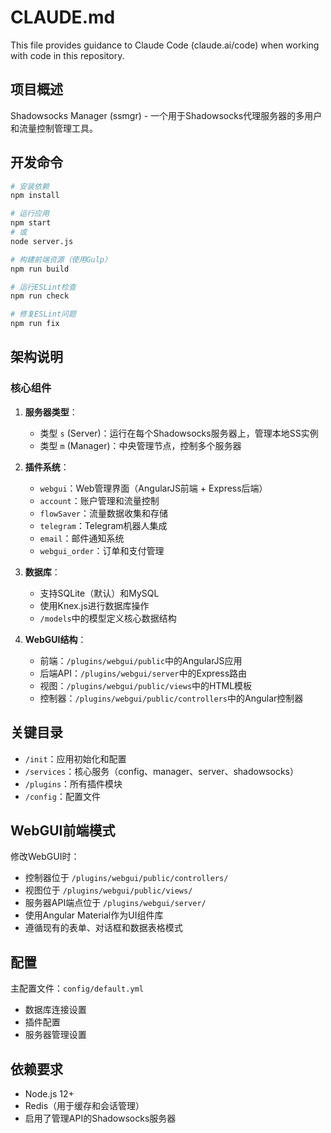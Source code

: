 # CLAUDE.md

This file provides guidance to Claude Code (claude.ai/code) when working with code in this repository.

## 项目概述
Shadowsocks Manager (ssmgr) - 一个用于Shadowsocks代理服务器的多用户和流量控制管理工具。

## 开发命令

```bash
# 安装依赖
npm install

# 运行应用
npm start
# 或
node server.js

# 构建前端资源（使用Gulp）
npm run build

# 运行ESLint检查
npm run check

# 修复ESLint问题
npm run fix
```

## 架构说明

### 核心组件

1. **服务器类型**：
   - 类型 `s` (Server)：运行在每个Shadowsocks服务器上，管理本地SS实例
   - 类型 `m` (Manager)：中央管理节点，控制多个服务器

2. **插件系统**：
   - `webgui`：Web管理界面（AngularJS前端 + Express后端）
   - `account`：账户管理和流量控制
   - `flowSaver`：流量数据收集和存储
   - `telegram`：Telegram机器人集成
   - `email`：邮件通知系统
   - `webgui_order`：订单和支付管理

3. **数据库**：
   - 支持SQLite（默认）和MySQL
   - 使用Knex.js进行数据库操作
   - `/models`中的模型定义核心数据结构

4. **WebGUI结构**：
   - 前端：`/plugins/webgui/public`中的AngularJS应用
   - 后端API：`/plugins/webgui/server`中的Express路由
   - 视图：`/plugins/webgui/public/views`中的HTML模板
   - 控制器：`/plugins/webgui/public/controllers`中的Angular控制器

## 关键目录

- `/init`：应用初始化和配置
- `/services`：核心服务（config、manager、server、shadowsocks）
- `/plugins`：所有插件模块
- `/config`：配置文件

## WebGUI前端模式

修改WebGUI时：
- 控制器位于 `/plugins/webgui/public/controllers/`
- 视图位于 `/plugins/webgui/public/views/`
- 服务器API端点位于 `/plugins/webgui/server/`
- 使用Angular Material作为UI组件库
- 遵循现有的表单、对话框和数据表格模式

## 配置

主配置文件：`config/default.yml`
- 数据库连接设置
- 插件配置
- 服务器管理设置

## 依赖要求

- Node.js 12+
- Redis（用于缓存和会话管理）
- 启用了管理API的Shadowsocks服务器